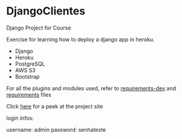 # DjangoClientes
Django Project for Course

Exercise for learning how to deploy a django app in heroku.

* Django
* Heroku
* PostgreSQL
* AWS S3
* Bootstrap

For all the plugins and modules used, refer to [requirements-dev](https://github.com/mhiloca/DjangoClientes/blob/master/requirements-dev.txt)
and [requirements](https://github.com/mhiloca/DjangoClientes/blob/master/requirements.txt) files

Click [here](https://gest-clients.herokuapp.com) for a peek at the project site

login infos:

username: admin
password: senhateste

